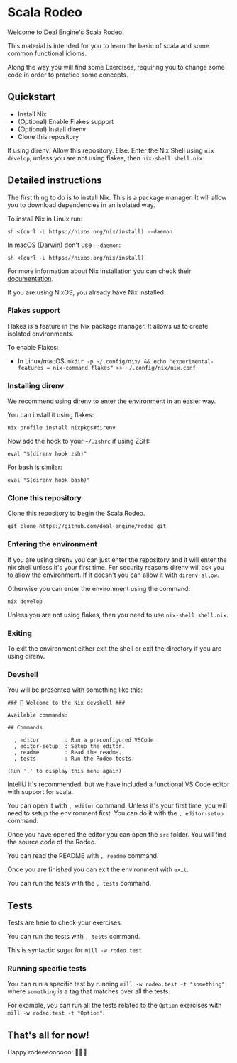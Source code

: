 Scala Rodeo
===========

Welcome to Deal Engine's Scala Rodeo.

This material is intended for you to learn the basic of scala and some
common functional idioms.

Along the way you will find some Exercises, requiring you to change some
code in order to practice some concepts.

Quickstart
----------

- Install Nix
- (Optional) Enable Flakes support
- (Optional) Install direnv
- Clone this repository

If using direnv: Allow this repository. Else: Enter the Nix Shell using `nix develop`, unless you are not using flakes, then
`nix-shell shell.nix`

Detailed instructions
----------------------
The first thing to do is to install Nix. This is a package manager. It will allow you to download
dependencies in an isolated way.

To install Nix in Linux run:

    sh <(curl -L https://nixos.org/nix/install) --daemon

In macOS (Darwin) don't use `--daemon`:

    sh <(curl -L https://nixos.org/nix/install)

For more information about Nix installation you can check their [documentation](https://nixos.org/manual/nix/stable/installation/installation.html).

If you are using NixOS, you already have Nix installed.

### Flakes support

Flakes is a feature in the Nix package manager. It allows us to create
isolated environments.

To enable Flakes:

- In Linux/macOS: `mkdir -p ~/.config/nix/ && echo "experimental-features = nix-command flakes" >> ~/.config/nix/nix.conf`

### Installing direnv

We recommend using direnv to enter the environment in an easier way.

You can install it using flakes:

    nix profile install nixpkgs#direnv

Now add the hook to your `~/.zshrc` if using ZSH:

    eval "$(direnv hook zsh)"

For bash is similar:

    eval "$(direnv hook bash)"

### Clone this repository

Clone this repository to begin the Scala Rodeo.

    git clone https://github.com/deal-engine/rodeo.git

### Entering the environment

If you are using direnv you can just enter the repository and it will
enter the nix shell unless it's your first time. For security reasons
direnv will ask you to allow the environment. If it doesn't you can
allow it with `direnv allow`.

Otherwise you can enter the environment using the command:

    nix develop

Unless you are not using flakes, then you need to use `nix-shell shell.nix`.

### Exiting

To exit the environment either exit the shell or exit the directory if you are
using direnv.

### Devshell

You will be presented with something like this:

    ### ️🔨 Welcome to the Nix devshell ###

    Available commands:

    ## Commands

      , editor        : Run a preconfigured VSCode.
      , editor-setup  : Setup the editor.
      , readme        : Read the readme.
      , tests         : Run the Rodeo tests.

    (Run ',' to display this menu again)

IntelliJ it's recommended. but we have included a functional VS Code editor with support
for scala.

You can open it with `, editor` command. Unless it's your first time,
you will need to setup the environment first. You can do it with the
`, editor-setup` command.

Once you have opened the editor you can open the `src` folder. You will
find the source code of the Rodeo.

You can read the README with `, readme` command.

Once you are finished you can exit the environment with `exit`.

You can run the tests with the `, tests` command.

Tests
-----

Tests are here to check your exercises.

You can run the tests with `, tests` command.

This is syntactic sugar for `mill -w rodeo.test`

### Running specific tests

You can run a specific test by running `mill -w rodeo.test -t "something"` where `something` is a tag that matches over all the tests.

For example, you can run all the tests related to the `Option` exercises with `mill -w rodeo.test -t "Option"`.

That's all for now!
-----------------

Happy rodeeeoooooo! 🤠🏇🏻
